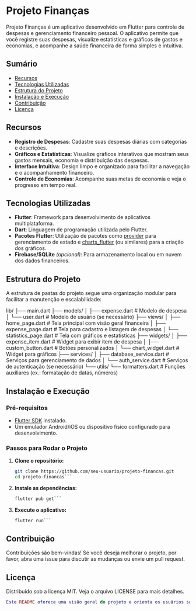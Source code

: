 # Projeto Finanças

Projeto Finanças é um aplicativo desenvolvido em Flutter para controle de despesas e gerenciamento financeiro pessoal. O aplicativo permite que você registre suas despesas, visualize estatísticas e gráficos de gastos e economias, e acompanhe a saúde financeira de forma simples e intuitiva.

## Sumário

- [Recursos](#recursos)
- [Tecnologias Utilizadas](#tecnologias-utilizadas)
- [Estrutura do Projeto](#estrutura-do-projeto)
- [Instalação e Execução](#instalação-e-execução)
- [Contribuição](#contribuição)
- [Licença](#licença)

## Recursos

- **Registro de Despesas**: Cadastre suas despesas diárias com categorias e descrições.
- **Gráficos e Estatísticas**: Visualize gráficos interativos que mostram seus gastos mensais, economia e distribuição das despesas.
- **Interface Intuitiva**: Design limpo e organizado para facilitar a navegação e o acompanhamento financeiro.
- **Controle de Economias**: Acompanhe suas metas de economia e veja o progresso em tempo real.

## Tecnologias Utilizadas

- **Flutter**: Framework para desenvolvimento de aplicativos multiplataforma.
- **Dart**: Linguagem de programação utilizada pelo Flutter.
- **Pacotes Flutter**: Utilização de pacotes como [provider](https://pub.dev/packages/provider) para gerenciamento de estado e [charts_flutter](https://pub.dev/packages/charts_flutter) (ou similares) para a criação dos gráficos.
- **Firebase/SQLite** *(opcional)*: Para armazenamento local ou em nuvem dos dados financeiros.

## Estrutura do Projeto

A estrutura de pastas do projeto segue uma organização modular para facilitar a manutenção e escalabilidade:

lib/ ├── main.dart ├── models/ │ ├── expense.dart # Modelo de despesa │ └── user.dart # Modelo de usuário (se necessário) ├── views/ │ ├── home_page.dart # Tela principal com visão geral financeira │ ├── expense_page.dart # Tela para cadastro e listagem de despesas │ └── statistics_page.dart # Tela com gráficos e estatísticas ├── widgets/ │ ├── expense_item.dart # Widget para exibir item de despesa │ ├── custom_button.dart # Botões personalizados │ └── chart_widget.dart # Widget para gráficos ├── services/ │ ├── database_service.dart # Serviços para gerenciamento de dados │ └── auth_service.dart # Serviços de autenticação (se necessário) └── utils/ └── formatters.dart # Funções auxiliares (ex.: formatação de datas, números)

## Instalação e Execução

### Pré-requisitos

- [Flutter SDK](https://flutter.dev/docs/get-started/install) instalado.
- Um emulador Android/iOS ou dispositivo físico configurado para desenvolvimento.

### Passos para Rodar o Projeto

1. **Clone o repositório:**
   ```bash
   git clone https://github.com/seu-usuario/projeto-financas.git
   cd projeto-financas```

2. **Instale as dependências:**
   ```bash
   flutter pub get```

3. **Execute o aplicativo:**
   ```bash
   flutter run```

## Contribuição

Contribuições são bem-vindas! Se você deseja melhorar o projeto, por favor, abra uma issue para discutir as mudanças ou envie um pull request.

## Licença

Distribuído sob a licença MIT. Veja o arquivo LICENSE para mais detalhes.

  ```lua
  Este README oferece uma visão geral do projeto e orienta os usuários sobre como começar a usá-lo e contribuir para o desenvolvimento. Se precisar de mais informações ou ajustes, sinta-se à vontade para modificar conforme necessário.
